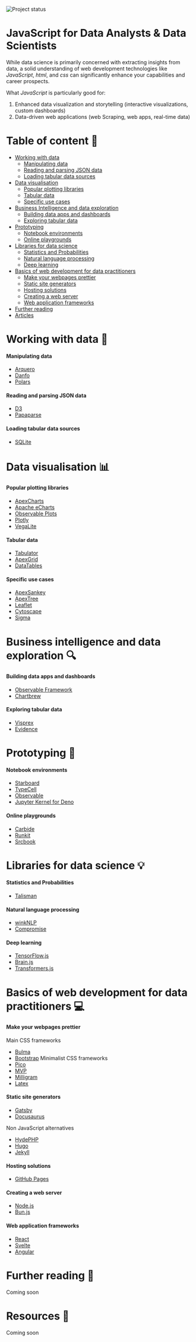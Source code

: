 ![Project status](https://img.shields.io/badge/version-0.1-green)

# **JavaScript for Data Analysts & Data Scientists**

While data science is primarily concerned with extracting insights from data, a solid understanding of web development technologies like *JavaScript*, *html*, and *css* can significantly enhance your capabilities and career prospects.

What *JavaScript* is particularly good for:

1.  Enhanced data visualization and storytelling (interactive visualizations, custom dashboards)
2.  Data-driven web applications (web Scraping, web apps, real-time data)

# **Table of content** :bookmark_tabs:

* [Working with data](#working-with-data-hammer)
  * [Manipulating data](#manipulating-data)
  * [Reading and parsing JSON data](#reading-and-parsing-json-data)
  * [Loading tabular data sources](#loading-tabular-data-sources)
* [Data visualisation](#data-visualisation-bar_chart)
  * [Popular plotting libraries](#popular-plotting-libraries)
  * [Tabular data](#tabular-data)
  * [Specific use cases](#specific-use-cases)
* [Business Intelligence and data exploration](#business-intelligence-and-data-exploration-mag)
  * [Building data apps and dashboards](#building-data-apps-and-dashboards)
  * [Exploring tabular data](#exploring-tabular-data)
* [Prototyping](#prototyping-notebook)
  * [Notebook environments](#notebook-environments)
  * [Online playgrounds](#online-playgrounds)
* [Libraries for data science](#libraries-for-data-science-bulb)
  * [Statistics and Probabilities](#statistics-and-probabilities)
  * [Natural language processing](#natural-language-processing)
  * [Deep learning](#deep-learning) 
* [Basics of web development for data practitioners](#basics-of-web-development-for-data-practitioners-computer)
  * [Make your webpages prettier](#make-your-webpages-prettier)
  * [Static site generators](#static-site-generators)
  * [Hosting solutions](#hosting-solutions)
  * [Creating a web server](#creating-a-web-server)
  * [Web application frameworks](#web-application-frameworks)
* [Further reading](#further-reading-book)
* [Articles](#articles-pencil)

# **Working with data** :hammer:

#### Manipulating data
* [Arquero](https://github.com/uwdata/arquero)
* [Danfo](https://danfo.jsdata.org/)
* [Polars](https://github.com/pola-rs/nodejs-polars)

#### Reading and parsing JSON data
* [D3](https://d3js.org/)
* [Papaparse](https://www.papaparse.com/)

#### Loading tabular data sources
* [SQLite](https://sql.js.org/#/)

# **Data visualisation** :bar_chart:

#### Popular plotting libraries
* [ApexCharts](https://apexcharts.com/)
* [Apache eCharts](https://echarts.apache.org/en/index.html)
* [Observable Plots](https://observablehq.com/plot/)
* [Plotly](https://plotly.com/javascript/)
* [VegaLite](https://vega.github.io/vega-lite/)

#### Tabular data
* [Tabulator](https://tabulator.info/)
* [ApexGrid](https://apexcharts.com/apexgrid/docs/installation-usage/)
* [DataTables](https://datatables.net/)

#### Specific use cases
* [ApexSankey](https://apexcharts.com/apexsankey/docs/installation-usage/)
* [ApexTree](https://apexcharts.com/apextree/docs/installation-usage/)
* [Leaflet](https://leafletjs.com/)
* [Cytoscape](https://js.cytoscape.org/)
* [Sigma](https://www.sigmajs.org/)

# **Business intelligence and data exploration** :mag:

#### Building data apps and dashboards
* [Observable Framework](https://observablehq.com/framework/)
* [Chartbrew](https://github.com/chartbrew/chartbrew)

#### Exploring tabular data
* [Visprex](https://github.com/visprex/visprex)
* [Evidence](https://github.com/evidence-dev/evidence)

# **Prototyping** :notebook:

#### Notebook environments
* [Starboard](https://starboard.gg/)
* [TypeCell](https://www.typecell.org/)
* [Observable](https://observablehq.com/)
* [Jupyter Kernel for Deno](https://docs.deno.com/runtime/reference/cli/jupyter/)

#### Online playgrounds
* [Carbide](https://alpha.trycarbide.com/)
* [Runkit](https://runkit.com/home)
* [Srcbook](https://github.com/srcbookdev/srcbook?tab=readme-ov-file)

# **Libraries for data science** :bulb:

#### Statistics and Probabilities
* [Talisman](https://yomguithereal.github.io/talisman/)

#### Natural language processing
* [winkNLP](https://winkjs.org/)
* [Compromise](https://compromise.cool/)

#### Deep learning
* [TensorFlow.js](https://www.tensorflow.org/js)
* [Brain.js](https://brain.js.org/#/)
* [Transformers.js](https://huggingface.co/docs/transformers.js/en/index)

# **Basics of web development for data practitioners** :computer:

#### Make your webpages prettier
Main CSS frameworks
* [Bulma](https://bulma.io/)
* [Bootstrap](https://getbootstrap.com/)
Minimalist CSS frameworks
* [Pico](https://picocss.com/)
* [MVP](https://andybrewer.github.io/mvp/)
* [Milligram](https://milligram.io/)
* [Latex](https://latex.vercel.app/)

#### Static site generators
* [Gatsby](https://www.gatsbyjs.com/)
* [Docusaurus](https://docusaurus.io/)

Non JavaScript alternatives

* [HydePHP](https://hydephp.com/)
* [Hugo](https://gohugo.io/)
* [Jekyll](https://jekyllrb.com/)

#### Hosting solutions
* [GitHub Pages](https://pages.github.com/)

#### Creating a web server
* [Node.js](https://nodejs.org/en)
* [Bun.js](https://bun.sh/)

#### Web application frameworks
* [React](https://react.dev/)
* [Svelte](https://svelte.dev/)
* [Angular](https://angular.dev/)

# Further reading :book:

Coming soon

# **Resources** :pencil:

Coming soon
